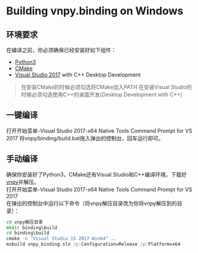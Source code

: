 # Building vnpy.binding on Windows

## 环境要求

在编译之前，你必须确保已经安装好如下组件：
* [Python3][Python]
* [CMake][CMake]
* [Visual Studio 2017][VS2017] with C++ Desktop Development

> 在安装CMake的时候必须勾选将CMake加入PATH
> 在安装Visual Studio的时候必须勾选使用C++的桌面开发(Desktop Development with C++)

## 一键编译

打开开始菜单-Visual Studio 2017-x64 Native Tools Command Prompt for VS 2017
将vnpy/binding/build.bat拖入弹出的控制台，回车运行即可。


## 手动编译

确保你安装好了Python3，CMake还有Visual Studio和C++编译环境，下载好[vnpy]并解压。  
打开开始菜单-Visual Studio 2017-x64 Native Tools Command Prompt for VS 2017  
在弹出的控制台中运行以下命令（将vnpy解压目录改为你将vnpy解压到的目录）：
```bat
cd vnpy解压目录
mkdir binding\build
cd binding\build
cmake -G "Visual Studio 15 2017 Win64" ..
msbuild vnpy_binding.sln /p:Configuration=Release /p:Platform=x64
```

[Python]:https://www.python.org/ftp/python/3.7.2/python-3.7.2-amd64-webinstall.exe
[CMake]:https://github.com/Kitware/CMake/releases/download/v3.13.3/cmake-3.13.3-win64-x64.msi
[VS2017]:https://visualstudio.microsoft.com/thank-you-downloading-visual-studio/?sku=Community&rel=15#
[vnpy]:https://github.com/vnpy/vnpy/archive/v2.0-DEV.zip
